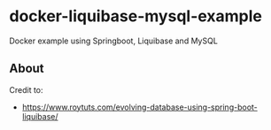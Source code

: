 # docker-liquibase-mysql-example
Docker example using Springboot, Liquibase and MySQL

## About

Credit to:
- https://www.roytuts.com/evolving-database-using-spring-boot-liquibase/
